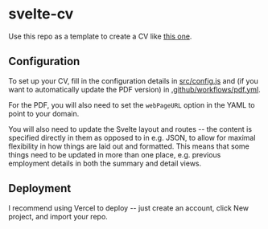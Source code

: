 svelte-cv
===

Use this repo as a template to create a CV like [this one](//cv.gushogg-blake.com).

Configuration
---

To set up your CV, fill in the configuration details in [src/config.js](./src/config.js) and (if you want to automatically update the PDF version) in [.github/workflows/pdf.yml](./.github/workflows/pdf.yml).

For the PDF, you will also need to set the `webPageURL` option in the YAML to point to your domain.

You will also need to update the Svelte layout and routes -- the content is specified directly in them as opposed to in e.g. JSON, to allow for maximal flexibility in how things are laid out and formatted. This means that some things need to be updated in more than one place, e.g. previous employment details in both the summary and detail views.

Deployment
---

I recommend using Vercel to deploy -- just create an account, click New project, and import your repo.
